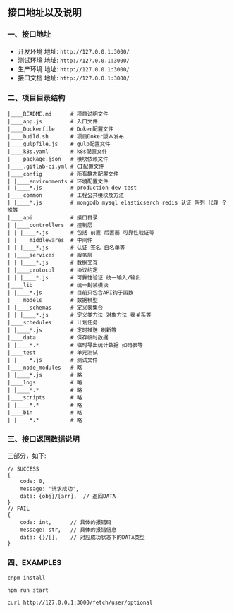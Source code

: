 接口地址以及说明
--------------

### 一、接口地址
+ 开发环境 地址: `http://127.0.0.1:3000/`
+ 测试环境 地址: `http://127.0.0.1:3000/`
+ 生产环境 地址: `http://127.0.0.1:3000/`
+ 接口文档 地址: `http://127.0.0.1:3000/`

### 二、项目目录结构

```text
|____README.md      # 项目说明文件
|____app.js         # 入口文件
|____Dockerfile     # Doker配置文件
|____build.sh       # 项目Doker版本发布
|____gulpfile.js    # gulp配置文件
|____k8s.yaml       # k8s配置文件
|____package.json   # 模块依赖文件
|____.gitlab-ci.yml # CI配置文件
|____config         # 所有静态配置文件
| |____environments # 环境配置文件
| |____*.js         # production dev test
|____common         # 工程公共模块及方法
| |____*.js         # mongodb mysql elasticserch redis 认证 队列 代理 个推等
|____api            # 接口目录
| |____controllers  # 控制层 
| | |____*.js       # 包括 前置 后置器 可靠性验证等
| |____middlewares  # 中间件
| | |____*.js       # 认证 签名 白名单等
| |____services     # 服务层
| | |____*.js       # 数据交互
| |____protocol     # 协议约定
| | |____*.js       # 可靠性验证 统一输入/输出
|____lib            # 统一封装模块
| |____*.js         # 目前只包含API钩子函数
|____models         # 数据模型
| |____schemas      # 定义表集合
| | |____*.js       # 定义类方法 对象方法 表关系等
|____schedules      # 计划任务
| |____*.js         # 定时推送 刷新等
|____data           # 保存临时数据
| |____*.*          # 临时导出统计数据 如码表等
|____test           # 单元测试
| |____*.js         # 测试文件
|____node_modules   # 略
| |____*.js         # 略
|____logs           # 略
| |____*.*          # 略
|____scripts        # 略
| |____*.*          # 略
|____bin            # 略
| |____*.*          # 略
```

### 三、接口返回数据说明

三部分，如下:

``` text
// SUCCESS
{
    code: 0,
    message: '请求成功',
    data: {obj}/[arr], 	// 返回DATA
}
// FAIL
{
    code: int, 		// 具体的报错码
    message: str,   // 具体的报错信息
    data: {}/[], 	// 对应成功状态下的DATA类型
}

```

### 四、EXAMPLES

```text
cnpm install 

npm run start

curl http://127.0.0.1:3000/fetch/user/optional
```
